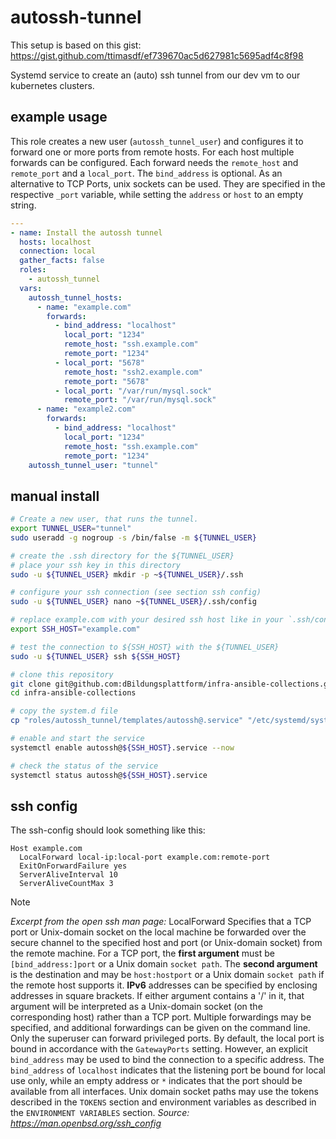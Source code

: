 # autossh-tunnel
This setup is based on this gist: https://gist.github.com/ttimasdf/ef739670ac5d627981c5695adf4c8f98

Systemd service to create an (auto) ssh tunnel from our dev vm to our kubernetes clusters.

## example usage

This role creates a new user (`autossh_tunnel_user`) and configures it to forward one or more ports from remote hosts.
For each host multiple forwards can be configured.
Each forward needs the `remote_host` and `remote_port` and a `local_port`. The `bind_address` is optional.
As an alternative to TCP Ports, unix sockets can be used.
They are specified in the respective `_port` variable, while setting the `address` or `host` to an empty string.


~~~yaml
---
- name: Install the autossh tunnel
  hosts: localhost
  connection: local
  gather_facts: false
  roles:
    - autossh_tunnel
  vars:
    autossh_tunnel_hosts:
      - name: "example.com"
        forwards:
          - bind_address: "localhost"
            local_port: "1234"
            remote_host: "ssh.example.com"
            remote_port: "1234"
          - local_port: "5678"
            remote_host: "ssh2.example.com"
            remote_port: "5678"
          - local_port: "/var/run/mysql.sock"
            remote_port: "/var/run/mysql.sock"
      - name: "example2.com"
        forwards:
          - bind_address: "localhost"
            local_port: "1234"
            remote_host: "ssh.example.com"
            remote_port: "1234"
    autossh_tunnel_user: "tunnel"
~~~

## manual install
~~~bash
# Create a new user, that runs the tunnel.
export TUNNEL_USER="tunnel"
sudo useradd -g nogroup -s /bin/false -m ${TUNNEL_USER}

# create the .ssh directory for the ${TUNNEL_USER}
# place your ssh key in this directory
sudo -u ${TUNNEL_USER} mkdir -p ~${TUNNEL_USER}/.ssh

# configure your ssh connection (see section ssh config)
sudo -u ${TUNNEL_USER} nano ~${TUNNEL_USER}/.ssh/config

# replace example.com with your desired ssh host like in your `.ssh/config`
export SSH_HOST="example.com"

# test the connection to ${SSH_HOST} with the ${TUNNEL_USER}
sudo -u ${TUNNEL_USER} ssh ${SSH_HOST}

# clone this repository
git clone git@github.com:dBildungsplattform/infra-ansible-collections.git
cd infra-ansible-collections

# copy the system.d file
cp "roles/autossh_tunnel/templates/autossh@.service" "/etc/systemd/system/autossh@${SSH_HOST}.service"

# enable and start the service
systemctl enable autossh@${SSH_HOST}.service --now

# check the status of the service
systemctl status autossh@${SSH_HOST}.service
~~~

## ssh config

The ssh-config should look something like this:

~~~
Host example.com
  LocalForward local-ip:local-port example.com:remote-port
  ExitOnForwardFailure yes
  ServerAliveInterval 10
  ServerAliveCountMax 3
~~~

> [!Note]
> *Excerpt from the open ssh man page:* LocalForward
> Specifies that a TCP port or Unix-domain socket on the local machine be forwarded over the secure channel to the specified host and port (or Unix-domain socket) from the remote machine.
> For a TCP port, the **first argument** must be `[bind_address:]port` or a Unix domain `socket path`.
> The **second argument** is the destination and may be `host:hostport` or a Unix domain `socket path` if the remote host supports it.
> **IPv6** addresses can be specified by enclosing addresses in square brackets.
> If either argument contains a '/' in it, that argument will be interpreted as a Unix-domain socket (on the corresponding host) rather than a TCP port.
> Multiple forwardings may be specified, and additional forwardings can be given on the command line.
> Only the superuser can forward privileged ports. By default, the local port is bound in accordance with the `GatewayPorts` setting.
> However, an explicit `bind_address` may be used to bind the connection to a specific address.
> The `bind_address` of `localhost` indicates that the listening port be bound for local use only, while an empty address or `*` indicates that the port should be available from all interfaces.
> Unix domain socket paths may use the tokens described in the `TOKENS` section and environment variables as described in the `ENVIRONMENT VARIABLES` section.
> *Source: https://man.openbsd.org/ssh_config*
